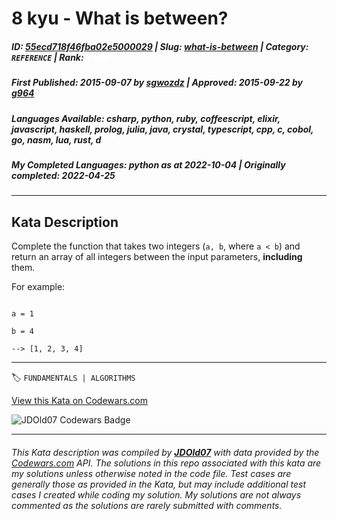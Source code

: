 # 8 kyu - What is between?

##### **ID**: [55ecd718f46fba02e5000029](https://www.codewars.com/kata/55ecd718f46fba02e5000029) | **Slug**: [what-is-between](https://www.codewars.com/kata/55ecd718f46fba02e5000029) | **Category**: `REFERENCE` | **Rank**: <span style="color:white">8 kyu</span>

##### **First Published**: 2015-09-07 ***by*** [sgwozdz](https://www.codewars.com/users/sgwozdz) | **Approved**: 2015-09-22 ***by*** [g964](https://www.codewars.com/users/g964)

##### **Languages Available**: csharp, python, ruby, coffeescript, elixir, javascript, haskell, prolog, julia, java, crystal, typescript, cpp, c, cobol, go, nasm, lua, rust, d

##### **My Completed Languages**: python ***as at*** 2022-10-04 | **Originally completed**: 2022-04-25

---

## Kata Description


Complete the function that takes two integers (`a, b`, where `a < b`) and return an array of all integers between the input parameters, **including** them.



For example:

```

a = 1

b = 4

--> [1, 2, 3, 4]

```

---


🏷 `FUNDAMENTALS | ALGORITHMS`


[View this Kata on Codewars.com](https://www.codewars.com/kata/55ecd718f46fba02e5000029)

![](https://www.codewars.com/users/jdold07/badges/large "JDOld07 Codewars Badge")

---

###### *This Kata description was compiled by [**JDOld07**](https://tpstech.dev) with data provided by the [Codewars.com](https://www.codewars.com) API.  The solutions in this repo associated with this kata are my solutions unless otherwise noted in the code file.  Test cases are generally those as provided in the Kata, but may include additional test cases I created while coding my solution.  My solutions are not always commented as the solutions are rarely submitted with comments.*
